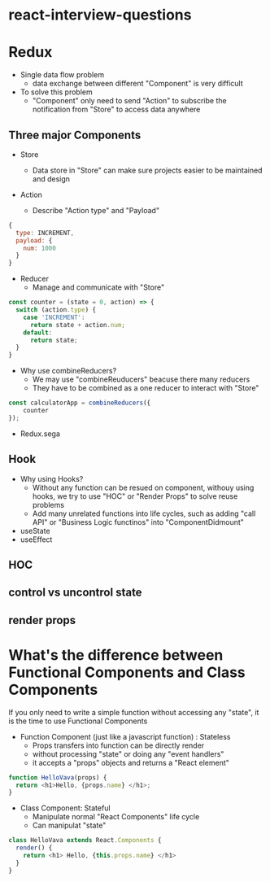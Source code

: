 # react-interview-questions



# Redux

- Single data flow problem
    - data exchange between different "Component" is very difficult
- To solve this problem
    - "Component" only need to send "Action" to subscribe the notification from "Store" 
                        to access data anywhere


## Three major Components
- Store
    - Data store in "Store" can make sure projects easier to be maintained and design

- Action 
    - Describe "Action type" and "Payload"

```javascript
{
  type: INCREMENT,  
  payload: {
    num: 1000
  }  
}
```

- Reducer
    - Manage and communicate with "Store"

```javascript
const counter = (state = 0, action) => {
  switch (action.type) {
    case 'INCREMENT':
      return state + action.num;    
    default:
      return state;
  }
}
```


- Why use combineReducers?
    - We may use "combineReuducers" beacuse there many reducers
    - They have to be combined as a one reducer to interact with "Store"

```javascript
const calculatorApp = combineReducers({
    counter
});
```

- Redux.sega


## Hook
- Why using Hooks?
  - Without any function can be resued on component, withouy using hooks, we try to use "HOC" or "Render Props" to solve reuse problems
  - Add many unrelated functions into life cycles, such as adding "call API" or "Business Logic functinos" into "ComponentDidmount"
- useState
- useEffect
    
## HOC

## control vs uncontrol state

## render props

# What's the difference between Functional Components and Class Components
If you only need to write a simple function without accessing any "state", it is the time to use Functional Components

- Function Component (just like a javascript function) : Stateless
  - Props transfers into function can be directly render
  - without processing "state" or doing any "event handlers"
  - it accepts a "props" objects and returns a "React element"

```javascript
function HelloVava(props) {
  return <h1>Hello, {props.name} </h1>;
}
```

- Class Component: Stateful
  - Manipulate normal "React Components" life cycle
  - Can manipulat "state" 
  
```javascript
class HelloVava extends React.Components {
  render() {
    return <h1> Hello, {this.props.name} </h1>
  }
}
```


